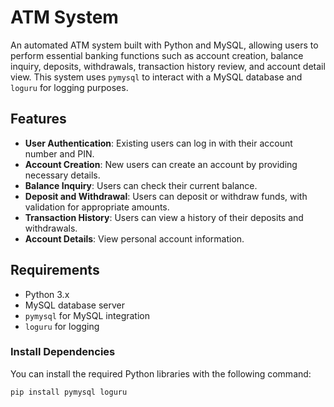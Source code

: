 # ATM System

An automated ATM system built with Python and MySQL, allowing users to perform essential banking functions such as account creation, balance inquiry, deposits, withdrawals, transaction history review, and account detail view. This system uses `pymysql` to interact with a MySQL database and `loguru` for logging purposes.

## Features

- **User Authentication**: Existing users can log in with their account number and PIN.
- **Account Creation**: New users can create an account by providing necessary details.
- **Balance Inquiry**: Users can check their current balance.
- **Deposit and Withdrawal**: Users can deposit or withdraw funds, with validation for appropriate amounts.
- **Transaction History**: Users can view a history of their deposits and withdrawals.
- **Account Details**: View personal account information.

## Requirements

- Python 3.x
- MySQL database server
- `pymysql` for MySQL integration
- `loguru` for logging

### Install Dependencies

You can install the required Python libraries with the following command:

```bash
pip install pymysql loguru
